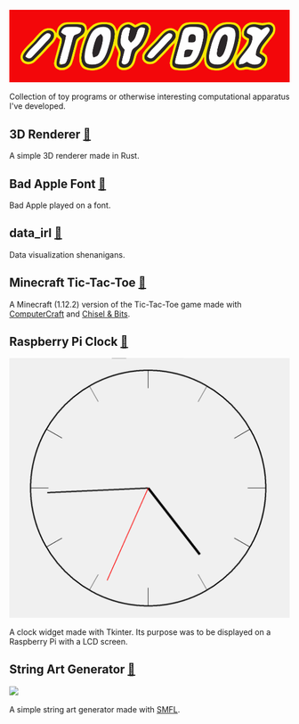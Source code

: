 <p align="center">
    <img src="toybox.png">
</p>

Collection of toy programs or otherwise interesting computational apparatus I've developed.

## 3D Renderer [🔗](3D%20Renderer)

A simple 3D renderer made in Rust.

## Bad Apple Font [🔗](Bad%20Apple%20Font)

Bad Apple played on a font.

## data_irl [🔗](data_irl)

Data visualization shenanigans.

## Minecraft Tic-Tac-Toe [🔗](Minecraft%20Tic-Tac-Toe)

A Minecraft (1.12.2) version of the Tic-Tac-Toe game made with [ComputerCraft](https://www.computercraft.info/) and [Chisel & Bits](https://www.curseforge.com/minecraft/mc-mods/chisels-bits).

## Raspberry Pi Clock [🔗](Raspberry%20Pi%20Clock)

![](Raspberry%20Pi%20Clock/figure.png)

A clock widget made with Tkinter. Its purpose was to be displayed on a Raspberry Pi with a LCD screen.

## String Art Generator [🔗](String%20Art%20Generator)

![](String%20Art%20Generator/eva.gif)

A simple string art generator made with [SMFL](https://www.sfml-dev.org/).
